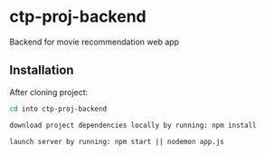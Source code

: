 # ctp-proj-backend
Backend for movie recommendation web app

## Installation

After cloning project:

```bash
cd into ctp-proj-backend

download project dependencies locally by running: npm install

launch server by running: npm start || nodemon app.js

```






